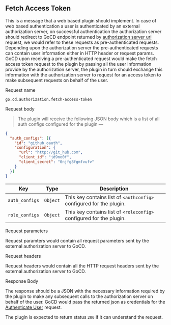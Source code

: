 ## Fetch Access Token

This is a message that a web based plugin should implement. In case of web based authentication a user is authenticated by an external authorization server, on successful authentication the authorization server should redirect to GoCD endpoint returned by [authorization server url](#authorization-server-url) request, we would refer to these requests as pre-authenticated requests. Depending upon the authorization server the pre-authenticated requests can contain user information either in HTTP header or request params. GoCD upon receiving a pre-authenticated request would make the fetch access token request to the plugin by passing all the user information provide by the authorization server, the plugin in turn should exchange this information with the authorization server to request for an access token to make subsequent requests on behalf of the user.


<p class='request-name-heading'>Request name</p>

`go.cd.authorization.fetch-access-token`

<p class='request-body-heading'>Request body</p>

> The plugin will receive the following JSON body which is a list of all auth configs configured for the plugin —

```json
{
  "auth_configs": [{
    "id": "github_oauth",
    "configuration": {
      "url": "http://git_hub.com",
      "client_id": "jd9no0f",
      "client_secret": "0njfg8fgmfvufv"
    }
  }]
}
```


<p class='attributes-table-follows'></p>

| Key            | Type     | Description                                                                   |
|----------------|----------|-------------------------------------------------------------------------------|
| `auth_configs` | `Object` | This key contains list of `<authconfig>` configured for the plugin. |
| `role_configs` | `Object` | This key contains list of `<roleconfig>` configured for the plugin. |

<p class='request-body-heading'>Request parameters</p>

Request paramters would contain all request parameters sent by the external authorization server to GoCD.

<p class='request-body-heading'>Request headers</p>

Request headers would contain all the HTTP request headers sent by the external authorization server to GoCD.

<p class='response-code-heading'>Response Body</p>

The response should be a JSON with the necessary information required by the plugin to make any subsequent calls to the authorization server on behalf of the user.
GoCD would pass the returned json as credentials for the [Authenticate User](#authenticate-user) request.

The plugin is expected to return status `200` if it can understand the request.

